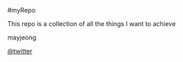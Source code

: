 #myRepo

This repo is a collection of all the things I want to achieve

mayjeong

[@twitter](may@email.com)

